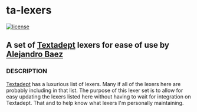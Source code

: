 # ta-lexers
[![license][3i]][3p]
## A set of [Textadept][1] lexers for ease of use by [Alejandro Baez][2]

### DESCRIPTION
[Textadept][1] has a luxurious list of lexers. Many if all of the lexers
here are probably including in that list. The purpose of this lexer set is
to allow for easy updating the lexers listed here without having to wait for
integration on Textadept. That and to help know what lexers I'm personally
maintaining.

[1]: http://foicica.com/textadept/
[2]: https://keybase.io/baez
[3i]: https://img.shields.io/badge/license-MIT_2-green.svg
[3p]: ./LICENSE
